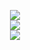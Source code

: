 <div align="center">

![](https://github-readme-stats.vercel.app/api?username=d1vij&theme=dark&hide_border=false&include_all_commits=true&count_private=true)  
![](https://nirzak-streak-stats.vercel.app/?user=d1vij&theme=dark&hide_border=false)  
![](https://github-readme-stats.vercel.app/api/top-langs/?username=d1vij&theme=dark&hide_border=false&include_all_commits=true&count_private=true&layout=compact)

</div>

